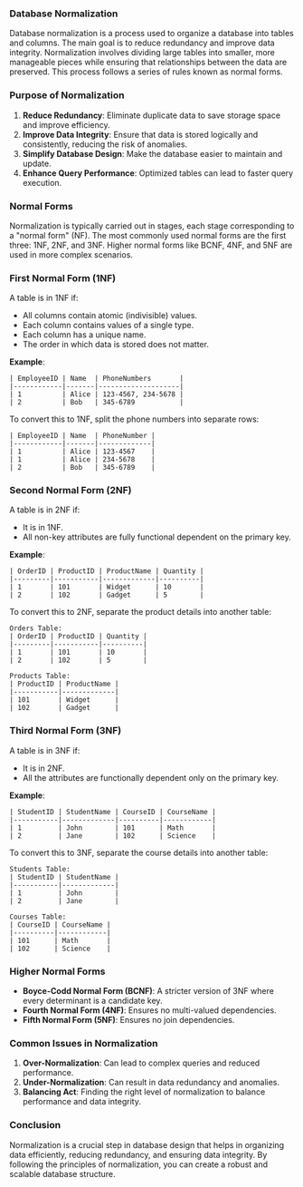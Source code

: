 ### Database Normalization

Database normalization is a process used to organize a database into tables and columns. The main goal is to reduce redundancy and improve data integrity. Normalization involves dividing large tables into smaller, more manageable pieces while ensuring that relationships between the data are preserved. This process follows a series of rules known as normal forms.

### Purpose of Normalization

1. **Reduce Redundancy**: Eliminate duplicate data to save storage space and improve efficiency.
2. **Improve Data Integrity**: Ensure that data is stored logically and consistently, reducing the risk of anomalies.
3. **Simplify Database Design**: Make the database easier to maintain and update.
4. **Enhance Query Performance**: Optimized tables can lead to faster query execution.

### Normal Forms

Normalization is typically carried out in stages, each stage corresponding to a "normal form" (NF). The most commonly used normal forms are the first three: 1NF, 2NF, and 3NF. Higher normal forms like BCNF, 4NF, and 5NF are used in more complex scenarios.

### First Normal Form (1NF)

A table is in 1NF if:

- All columns contain atomic (indivisible) values.
- Each column contains values of a single type.
- Each column has a unique name.
- The order in which data is stored does not matter.

**Example**:

```
| EmployeeID | Name  | PhoneNumbers       |
|------------|-------|--------------------|
| 1          | Alice | 123-4567, 234-5678 |
| 2          | Bob   | 345-6789           |

```

To convert this to 1NF, split the phone numbers into separate rows:

```
| EmployeeID | Name  | PhoneNumber |
|------------|-------|-------------|
| 1          | Alice | 123-4567    |
| 1          | Alice | 234-5678    |
| 2          | Bob   | 345-6789    |

```

### Second Normal Form (2NF)

A table is in 2NF if:

- It is in 1NF.
- All non-key attributes are fully functional dependent on the primary key.

**Example**:

```
| OrderID | ProductID | ProductName | Quantity |
|---------|-----------|-------------|----------|
| 1       | 101       | Widget      | 10       |
| 2       | 102       | Gadget      | 5        |

```

To convert this to 2NF, separate the product details into another table:

```
Orders Table:
| OrderID | ProductID | Quantity |
|---------|-----------|----------|
| 1       | 101       | 10       |
| 2       | 102       | 5        |

Products Table:
| ProductID | ProductName |
|-----------|-------------|
| 101       | Widget      |
| 102       | Gadget      |

```

### Third Normal Form (3NF)

A table is in 3NF if:

- It is in 2NF.
- All the attributes are functionally dependent only on the primary key.

**Example**:

```
| StudentID | StudentName | CourseID | CourseName |
|-----------|-------------|----------|------------|
| 1         | John        | 101      | Math       |
| 2         | Jane        | 102      | Science    |

```

To convert this to 3NF, separate the course details into another table:

```
Students Table:
| StudentID | StudentName |
|-----------|-------------|
| 1         | John        |
| 2         | Jane        |

Courses Table:
| CourseID | CourseName |
|----------|------------|
| 101      | Math       |
| 102      | Science    |

```

### Higher Normal Forms

- **Boyce-Codd Normal Form (BCNF)**: A stricter version of 3NF where every determinant is a candidate key.
- **Fourth Normal Form (4NF)**: Ensures no multi-valued dependencies.
- **Fifth Normal Form (5NF)**: Ensures no join dependencies.

### Common Issues in Normalization

1. **Over-Normalization**: Can lead to complex queries and reduced performance.
2. **Under-Normalization**: Can result in data redundancy and anomalies.
3. **Balancing Act**: Finding the right level of normalization to balance performance and data integrity.

### Conclusion

Normalization is a crucial step in database design that helps in organizing data efficiently, reducing redundancy, and ensuring data integrity. By following the principles of normalization, you can create a robust and scalable database structure.
